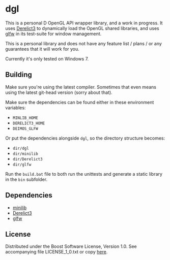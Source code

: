 # dgl

This is a personal D OpenGL API wrapper library, and a work in progress. It uses [Derelict3] to dynamically load the OpenGL shared libraries, and uses [glfw] in its test-suite for window management.

[Derelict3]: https://github.com/aldacron/Derelict3
[glfw]: https://github.com/D-Programming-Deimos/glfw

This is a personal library and does not have any feature list / plans / or any guarantees that it will work for you.

Currently it's only tested on Windows 7.

## Building

Make sure you're using the latest compiler. Sometimes that even means using the latest git-head version
(sorry about that).

Make sure the dependencies can be found either in these environment variables:

- `MINLIB_HOME`
- `DERELICT3_HOME`
- `DEIMOS_GLFW`

Or put the dependencies alongside `dgl`, so the directory structure becomes:

- `dir/dgl`
- `dir/minilib`
- `dir/Derelict3`
- `dir/glfw`

Run the `build.bat` file to both run the unittests and generate a static library in the `bin` subfolder.

## Dependencies

- [minilib](https://github.com/AndrejMitrovic/minilib)
- [Derelict3](https://github.com/aldacron/Derelict3)
- [glfw](https://github.com/D-Programming-Deimos/glfw)

## License

Distributed under the Boost Software License, Version 1.0.
See accompanying file LICENSE_1_0.txt or copy [here][BoostLicense].

[BoostLicense]: http://www.boost.org/LICENSE_1_0.txt
